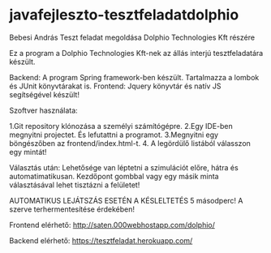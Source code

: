 # javafejleszto-tesztfeladatdolphio
Bebesi András Teszt feladat megoldása Dolphio Technologies Kft részére

Ez a program a Dolphio Technologies Kft-nek az állás interjú tesztfeladatára készült.

Backend:
A program Spring framework-ben készült. Tartalmazza a lombok és JUnit könyvtárakat is.
Frontend:
Jquery könyvtár és natív JS segítségével készült!

Szoftver használata:

1.Git repository klónozása a személyi számítógépre.
2.Egy IDE-ben megnyitni projectet. És lefutattni a programot.
3.Megnyitni egy böngészőben az frontend/index.html-t.
4. A legördülő listából válasszon egy mintát!

Választás után:
Lehetősége van léptetni a szimulációt előre, hátra és automatimatikusan.
Kezdőpont gombbal vagy egy másik minta választásával lehet tisztázni a felületet!

AUTOMATIKUS LEJÁTSZÁS ESETÉN A KÉSLELTETÉS 5 másodperc! A szerve terhermentesítése érdekében!

Frontend elérhető:
http://saten.000webhostapp.com/dolphio/

Backend elérhető:
https://tesztfeladat.herokuapp.com/
